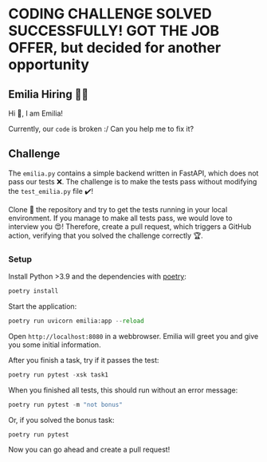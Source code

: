 # CODING CHALLENGE SOLVED SUCCESSFULLY! GOT THE JOB OFFER, but decided for another opportunity

## Emilia Hiring 👩‍💻

Hi 👋, I am Emilia!

Currently, our `code` is broken :/ Can you help me to fix it?

## Challenge

The `emilia.py` contains a simple backend written in FastAPI, which does not pass our tests ❌. The challenge is to make the tests pass without modifying the `test_emilia.py` file ✔️!

Clone 👯 the repository and try to get the tests running in your local environment. If you manage to make all tests pass, we would love to interview you 😍! Therefore, create a pull request, which triggers a GitHub action, verifying that you solved the challenge correctly 🏆.

### Setup

Install Python >3.9 and the dependencies with [poetry](https://python-poetry.org/):

```python
poetry install
```

Start the application:

```python
poetry run uvicorn emilia:app --reload
```

Open `http://localhost:8080` in a webbrowser. Emilia will greet you and give you some initial information.

After you finish a task, try if it passes the test:

```python
poetry run pytest -xsk task1
```

When you finished all tests, this should run without an error message:

```python
poetry run pytest -m "not bonus"
```

Or, if you solved the bonus task:

```python
poetry run pytest
```

Now you can go ahead and create a pull request!
